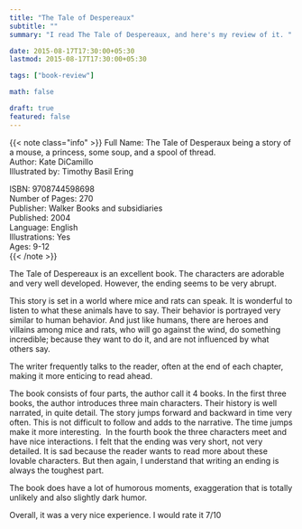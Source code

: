 ```yaml
---
title: "The Tale of Despereaux"
subtitle: ""
summary: "I read The Tale of Despereaux, and here's my review of it. "

date: 2015-08-17T17:30:00+05:30
lastmod: 2015-08-17T17:30:00+05:30

tags: ["book-review"]

math: false

draft: true
featured: false
---
```


{{< note class="info" >}}
Full Name: The Tale of Desperaux being a story of a mouse, a princess, some soup, and a spool of thread.  
Author: Kate DiCamillo  
Illustrated by: Timothy Basil Ering  

ISBN: 9708744598698  
Number of Pages: 270  
Publisher: Walker Books and subsidiaries  
Published: 2004  
Language: English  
Illustrations: Yes  
Ages: 9-12  
{{< /note >}}

The Tale of Despereaux is an excellent book. The characters are adorable and very well developed. However, the ending seems to be very abrupt.

This story is set in a world where mice and rats can speak. It is wonderful to listen to what these animals have to say. Their behavior is portrayed very similar to human behavior. And just like humans, there are heroes and villains among mice and rats, who will go against the wind, do something incredible; because they want to do it, and are not influenced by what others say.

The writer frequently talks to the reader, often at the end of each chapter, making it more enticing to read ahead.

The book consists of four parts, the author call it 4 books. In the first three books, the author introduces three main characters. Their history is well narrated, in quite detail. The story jumps forward and backward in time very often. This is not difficult to follow and adds to the narrative. The time jumps make it more interesting. &nbsp;In the fourth book the three characters meet and have nice interactions. I felt that the ending was very short, not very detailed. It is sad because the reader wants to read more about these lovable characters. But then again, I understand that writing an ending is always the toughest part.

The book does have a lot of humorous moments, exaggeration that is totally unlikely and also slightly dark humor.

Overall, it was a very nice experience. I would rate it 7/10